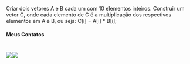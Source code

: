 Criar dois vetores A e B cada um com 10 elementos inteiros. Construir um vetor C, onde cada elemento de C é a multiplicação dos respectivos elementos em A e B, ou seja: C[i] = A[i] * B[i];

#### Meus Contatos
# <a href = "mailto:joaodedeusrsfilho@gmail.com"><img src="https://img.shields.io/badge/-Gmail-%23333?style=for-the-badge&logo=gmail&logoColor=white" target="_blank"></a><a href="https://www.linkedin.com/in/joaodedeusrsfilho" target="_blank"><img src="https://img.shields.io/badge/-LinkedIn-%230077B5?style=for-the-badge&logo=linkedin&logoColor=white" target="_blank"></a> 
